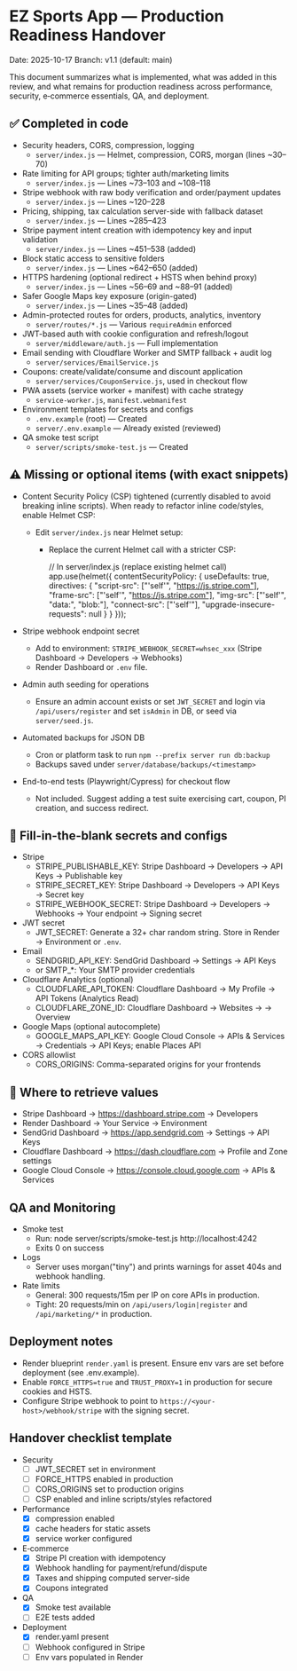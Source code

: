 # EZ Sports App — Production Readiness Handover

Date: 2025-10-17
Branch: v1.1 (default: main)

This document summarizes what is implemented, what was added in this review, and what remains for production readiness across performance, security, e‑commerce essentials, QA, and deployment.

## ✅ Completed in code

- Security headers, CORS, compression, logging
  - `server/index.js` — Helmet, compression, CORS, morgan (lines ~30–70)
- Rate limiting for API groups; tighter auth/marketing limits
  - `server/index.js` — Lines ~73–103 and ~108–118
- Stripe webhook with raw body verification and order/payment updates
  - `server/index.js` — Lines ~120–228
- Pricing, shipping, tax calculation server-side with fallback dataset
  - `server/index.js` — Lines ~285–423
- Stripe payment intent creation with idempotency key and input validation
  - `server/index.js` — Lines ~451–538 (added)
- Block static access to sensitive folders
  - `server/index.js` — Lines ~642–650 (added)
- HTTPS hardening (optional redirect + HSTS when behind proxy)
  - `server/index.js` — Lines ~56–69 and ~88–91 (added)
- Safer Google Maps key exposure (origin-gated)
  - `server/index.js` — Lines ~35–48 (added)
- Admin-protected routes for orders, products, analytics, inventory
  - `server/routes/*.js` — Various `requireAdmin` enforced
- JWT-based auth with cookie configuration and refresh/logout
  - `server/middleware/auth.js` — Full implementation
- Email sending with Cloudflare Worker and SMTP fallback + audit log
  - `server/services/EmailService.js`
- Coupons: create/validate/consume and discount application
  - `server/services/CouponService.js`, used in checkout flow
- PWA assets (service worker + manifest) with cache strategy
  - `service-worker.js`, `manifest.webmanifest`
- Environment templates for secrets and configs
  - `.env.example` (root) — Created
  - `server/.env.example` — Already existed (reviewed)
- QA smoke test script
  - `server/scripts/smoke-test.js` — Created

## ⚠️ Missing or optional items (with exact snippets)

- Content Security Policy (CSP) tightened (currently disabled to avoid breaking inline scripts). When ready to refactor inline code/styles, enable Helmet CSP:
  - Edit `server/index.js` near Helmet setup:
    - Replace the current Helmet call with a stricter CSP:
      
      // In server/index.js (replace existing helmet call)
      app.use(helmet({
        contentSecurityPolicy: {
          useDefaults: true,
          directives: {
            "script-src": ["'self'", "https://js.stripe.com"],
            "frame-src": ["'self'", "https://js.stripe.com"],
            "img-src": ["'self'", "data:", "blob:"],
            "connect-src": ["'self'"],
            "upgrade-insecure-requests": null
          }
        }
      }));

- Stripe webhook endpoint secret
  - Add to environment: `STRIPE_WEBHOOK_SECRET=whsec_xxx` (Stripe Dashboard → Developers → Webhooks)
  - Render Dashboard or `.env` file.

- Admin auth seeding for operations
  - Ensure an admin account exists or set `JWT_SECRET` and login via `/api/users/register` and set `isAdmin` in DB, or seed via `server/seed.js`.

- Automated backups for JSON DB
  - Cron or platform task to run `npm --prefix server run db:backup`
  - Backups saved under `server/database/backups/<timestamp>`

- End-to-end tests (Playwright/Cypress) for checkout flow
  - Not included. Suggest adding a test suite exercising cart, coupon, PI creation, and success redirect.

## 🔑 Fill-in-the-blank secrets and configs

- Stripe
  - STRIPE_PUBLISHABLE_KEY: Stripe Dashboard → Developers → API Keys → Publishable key
  - STRIPE_SECRET_KEY: Stripe Dashboard → Developers → API Keys → Secret key
  - STRIPE_WEBHOOK_SECRET: Stripe Dashboard → Developers → Webhooks → Your endpoint → Signing secret
- JWT secret
  - JWT_SECRET: Generate a 32+ char random string. Store in Render → Environment or `.env`.
- Email
  - SENDGRID_API_KEY: SendGrid Dashboard → Settings → API Keys
  - or SMTP_*: Your SMTP provider credentials
- Cloudflare Analytics (optional)
  - CLOUDFLARE_API_TOKEN: Cloudflare Dashboard → My Profile → API Tokens (Analytics Read)
  - CLOUDFLARE_ZONE_ID: Cloudflare Dashboard → Websites → <your site> → Overview
- Google Maps (optional autocomplete)
  - GOOGLE_MAPS_API_KEY: Google Cloud Console → APIs & Services → Credentials → API Keys; enable Places API
- CORS allowlist
  - CORS_ORIGINS: Comma-separated origins for your frontends

## 📍 Where to retrieve values

- Stripe Dashboard → https://dashboard.stripe.com → Developers
- Render Dashboard → Your Service → Environment
- SendGrid Dashboard → https://app.sendgrid.com → Settings → API Keys
- Cloudflare Dashboard → https://dash.cloudflare.com → Profile and Zone settings
- Google Cloud Console → https://console.cloud.google.com → APIs & Services

## QA and Monitoring

- Smoke test
  - Run: node server/scripts/smoke-test.js http://localhost:4242
  - Exits 0 on success
- Logs
  - Server uses morgan("tiny") and prints warnings for asset 404s and webhook handling.
- Rate limits
  - General: 300 requests/15m per IP on core APIs in production.
  - Tight: 20 requests/min on `/api/users/login|register` and `/api/marketing/*` in production.

## Deployment notes

- Render blueprint `render.yaml` is present. Ensure env vars are set before deployment (see .env.example).
- Enable `FORCE_HTTPS=true` and `TRUST_PROXY=1` in production for secure cookies and HSTS.
- Configure Stripe webhook to point to `https://<your-host>/webhook/stripe` with the signing secret.

## Handover checklist template

- Security
  - [ ] JWT_SECRET set in environment
  - [ ] FORCE_HTTPS enabled in production
  - [ ] CORS_ORIGINS set to production origins
  - [ ] CSP enabled and inline scripts/styles refactored
- Performance
  - [x] compression enabled
  - [x] cache headers for static assets
  - [x] service worker configured
- E‑commerce
  - [x] Stripe PI creation with idempotency
  - [x] Webhook handling for payment/refund/dispute
  - [x] Taxes and shipping computed server-side
  - [x] Coupons integrated
- QA
  - [x] Smoke test available
  - [ ] E2E tests added
- Deployment
  - [x] render.yaml present
  - [ ] Webhook configured in Stripe
  - [ ] Env vars populated in Render
